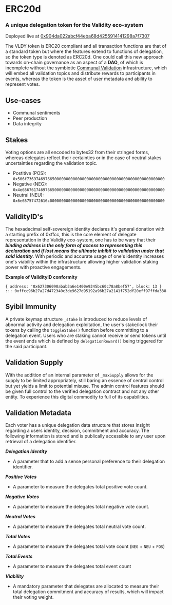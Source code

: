# ERC20d
### A unique delegation token for the Validity eco-system

Deployed live at [0x904da022abcf44eba68d4255914141298a7f7307](https://etherscan.io/token/0x904da022abcf44eba68d4255914141298a7f7307)

The VLDY token is ERC20 compliant and all transaction functions are that of a standard token but where the features extend to functions of delegation, so the token type is denoted as ERC20d. One could call this new approach towards on-chain governance as an aspect of a **DAO**, of which is incomplete without the symbiotic [Communal Validation](https://github.com/validitycrypto/commaunal-validation) infrastructure, which will embed all validation topics and distribute rewards to participants in events, whereas the token is the asset of user metadata and ability to represent votes.

## Use-cases

* Communal sentiments
* Peer production
* Data integrity

## Stakes

Voting options are all encoded to bytes32 from their stringed forms, whereas delegates reflect their certainties or in the case of neutral stakes uncertainties regarding the validation topic.

* Postitive (POS): `0x506f736974697665000000000000000000000000000000000000000000000000`
* Negative (NEG): `0x4e65676174697665000000000000000000000000000000000000000000000000`
* Neutral (NEU): `0x6e65757472616c00000000000000000000000000000000000000000000000000`

## ValidityID's

The hexadecimal self-sovereign identity declares it's general donation with a starting prefix of 0xffcc, this is the core element of delegate representation in the Validity eco-system, one has to be wary that their ***binding address is the only form of access to representing this declaration and if lost means the ultimate inhibit to validation under that said identity***.  With periodic and accurate usage of one's identity increases one's viability within the infrastructure allowing higher validation staking power with proactive engagements.

**Example of ValidityID conformity**
```
{ address: '0x627306090abab3a6e1400e9345bc60c78a8bef57', block: 13 } ::: 0xffcc96b27a27d472340c3de9627d95192a96b27a2141f752df20eff97ffda338

```

## Syibil Immunity

A private keymap structure `_stake` is introduced to reduce levels of abnormal activity and delegation exploitation, the user's stake/lock their tokens by calling the `toggleStake()` function before committing to a delegation event. Users who are staking cannot receive or send tokens until the event ends which is defined by `delegationReward()` being triggered for the said participant.

## Validation Supply

With the addition of an internal parameter of `_maxSupply` allows for the supply to be limited appropriately, still baring an essence of central control but yet yields a limit to potential misuse. The admin control features should be given full control to the verified delegation contract and not any other entity. To experience this digital commodity to full of its capabilities.

## Validation Metadata

Each voter has a unique delegation data structure that stores insight regarding a users identity, decision, commitment and accuracy. The following information is stored and is publically accessible to any user upon retrieval of a delegation identifier.

***Delegation Identity***
* A parameter that to add a sense personal preference to their delegation identifier.

***Positive Votes***
* A parameter to measure the delegates total positive vote count.

***Negative Votes***
* A parameter to measure the delegates total negative vote count.

***Neutral Votes***
* A parameter to measure the delegates total neutral vote count.

***Total Votes***   
* A parameter to measure the delegates total vote count (`NEG` + `NEU` + `POS`)

***Total Events***
* A parameter to measure the delegates total event count

***Viability***
* A mandatory parameter that delegates are allocated to measure their total delegation commitment and accuracy of results, which will impact their voting weight.
